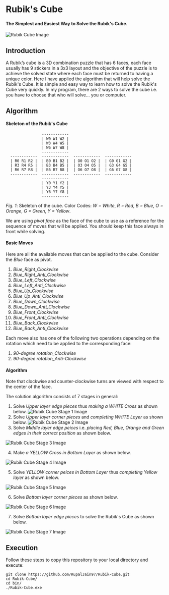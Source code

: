# Rubik's Cube
#### The Simplest and Easiest Way to Solve the Rubik's Cube.

![Rubik Cube Image](/images/1.jpg)

## Introduction
A Rubik’s cube is a 3D combination puzzle that has 6 faces, each face usually has 9 stickers in a 3x3 layout and the objective of the puzzle is to achieve the solved state where each face must be returned to having a unique color. Here I have applied the algorithm that will help solve the Rubik's Cube. It is simple and easy way to learn how to solve the Rubik's Cube very quickly. In my program, there are 2 ways to solve the cube i.e. you have to choose that who will solve... you or computer. 

## Algorithm

#### Skeleton of the Rubik's Cube
```
                ------------
                | W0 W1 W2 |
                | W3 W4 W5 |
                | W6 W7 W8 |
                ------------
  ------------  ------------  ------------  ------------
  | R0 R1 R2 |  | B0 B1 B2 |  | O0 O1 O2 |  | G0 G1 G2 |
  | R3 R4 R5 |  | B3 B4 B5 |  | O3 O4 O5 |  | G3 G4 G5 |
  | R6 R7 R8 |  | B6 B7 B8 |  | O6 O7 O8 |  | G6 G7 G8 | 
  ------------  ------------  ------------  ------------
                ------------
                | Y0 Y1 Y2 | 
                | Y3 Y4 Y5 | 
                | Y6 Y7 Y8 | 
                ------------

```
*Fig. 1*: Skeleton of the cube. Color Codes: *W = White*, *R = Red*, *B = Blue*, *O = Orange*, *G = Green*, *Y = Yellow*.

We are using *pivot face* as the face of the cube to use as a reference for the sequence of moves that will be applied. You should keep this face always in front while solving.
 
#### Basic Moves
Here are all the available moves that can be applied to the cube. Consider the *Blue* face as pivot.
 
1.  *Blue_Right_Clockwise*
2.  *Blue_Right_Anti_Clockwise*
3.  *Blue_Left_Clockwise*
4.  *Blue_Left_Anti_Clockwise*
5.  *Blue_Up_Clockwise*
6.  *Blue_Up_Anti_Clockwise*
7.  *Blue_Down_Clockwise*
8.  *Blue_Down_Anti_Clockwise*
9.  *Blue_Front_Clockwise*
10. *Blue_Front_Anti_Clockwise*
11. *Blue_Back_Clockwise*
12. *Blue_Back_Anti_Clockwise*

Each move also has one of the following two operations depending on the rotation which need to be applied to the corresponding face:

1. *90-degree rotation_Clockwise*
2. *90-degree rotation_Anti-Clockwise*

#### Algorithm

Note that clockwise and counter-clockwise turns are viewed with respect to the center of the face.

The solution algorithm consists of 7 stages in general:

1. Solve *Upper layer edge pieces* thus *making a WHITE Cross* as shown below.
![Rubik Cube Stage 1 Image](/images/Stage1.jpg)
2. Solve *Upper layer corner pieces* and *completing WHITE Layer* as shown below.
![Rubik Cube Stage 2 Image](/images/Stage2.jpg)
3. Solve *Middle layer edge peices* i.e. *placing Red, Blue, Orange and Green edges in their correct position* as shown below.

![Rubik Cube Stage 3 Image](/images/Stage3.jpg)

4. Make *a YELLOW Cross in Bottom Layer* as shown below.

![Rubik Cube Stage 4 Image](/images/Stage4.jpg)

5. Solve *YELLOW corner peices in Bottom Layer* thus *completing Yellow layer* as shown below.

![Rubik Cube Stage 5 Image](/images/Stage5.jpg)

6. Solve *Bottom layer corner pieces* as shown below.

![Rubik Cube Stage 6 Image](/images/Stage6.jpg)

7. Solve *Bottom layer edge pieces* to solve the Rubik's Cube as shown below.

![Rubik Cube Stage 7 Image](/images/Stage7.jpg)

## Execution
Follow these steps to copy this repository to your local directory and execute:
```
git clone https://github.com/RupalJain97/Rubik-Cube.git
cd Rubik-Cube/
cd bin/
./Rubik-Cube.exe
```
